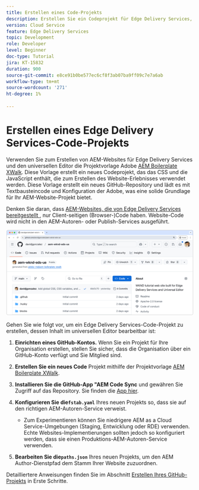 ```yaml
---
title: Erstellen eines Code-Projekts
description: Erstellen Sie ein Codeprojekt für Edge Delivery Services, das mit dem universellen Editor bearbeitet werden kann.
version: Cloud Service
feature: Edge Delivery Services
topic: Development
role: Developer
level: Beginner
doc-type: Tutorial
jira: KT-15832
duration: 900
source-git-commit: e8ce91b0be577ec6cf8f3ab07ba9ff09c7e7a6ab
workflow-type: tm+mt
source-wordcount: '271'
ht-degree: 1%

---
```



# Erstellen eines Edge Delivery Services-Code-Projekts

Verwenden Sie zum Erstellen von AEM-Websites für Edge Delivery Services und den universellen Editor die Projektvorlage Adobe [AEM Boilerplate XWalk](https://github.com/adobe-rnd/aem-boilerplate-xwalk). Diese Vorlage erstellt ein neues Codeprojekt, das das CSS und die JavaScript enthält, die zum Erstellen des Website-Erlebnisses verwendet werden. Diese Vorlage erstellt ein neues GitHub-Repository und lädt es mit Textbausteincode und Konfiguration der Adobe, was eine solide Grundlage für Ihr AEM-Website-Projekt bietet.

Denken Sie daran, dass [AEM-Websites, die von Edge Delivery Services bereitgestellt ](https://experienceleague.adobe.com/en/docs/experience-manager-learn/sites/edge-delivery-services/overview), nur Client-seitigen (Browser-)Code haben. Website-Code wird nicht in den AEM-Autoren- oder Publish-Services ausgeführt.

![Neues Edge Delivery Services-Projekt](./assets/1-new-project/new-project.png)

Gehen Sie wie folgt vor, um ein Edge Delivery Services-Code-Projekt zu erstellen, dessen Inhalt im universellen Editor bearbeitbar ist:

1. **Einrichten eines GitHub-Kontos.** Wenn Sie ein Projekt für Ihre Organisation erstellen, stellen Sie sicher, dass die Organisation über ein GitHub-Konto verfügt und Sie Mitglied sind.
2. **Erstellen Sie ein neues Code** Projekt mithilfe der Projektvorlage [AEM Boilerplate XWalk](https://github.com/adobe-rnd/aem-boilerplate-xwalk).
3. **Installieren Sie die GitHub-App &quot;AEM Code Sync** und gewähren Sie Zugriff auf das Repository. Sie finden die [App hier](https://github.com/apps/aem-code-sync).
4. **Konfigurieren Sie die`fstab.yaml`** Ihres neuen Projekts so, dass sie auf den richtigen AEM-Autoren-Service verweist.

   * Zum Experimentieren können Sie niedrigere AEM as a Cloud Service-Umgebungen (Staging, Entwicklung oder RDE) verwenden. Echte Websites-Implementierungen sollten jedoch so konfiguriert werden, dass sie einen Produktions-AEM-Autoren-Service verwenden.

5. **Bearbeiten Sie die`paths.json`** Ihres neuen Projekts, um den AEM Author-Dienstpfad dem Stamm Ihrer Website zuzuordnen.

Detailliertere Anweisungen finden Sie im Abschnitt [Erstellen Ihres GitHub-Projekts](https://experienceleague.adobe.com/en/docs/experience-manager-cloud-service/content/edge-delivery/wysiwyg-authoring/edge-dev-getting-started#create-github-project) in Erste Schritte.
